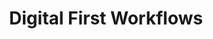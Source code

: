 ---
layout: sub-service
title: Digital First Workflows
category: resources
subcategory: digital-first-workflows
---